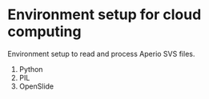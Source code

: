 <h1>Environment setup for cloud computing</h1>
<p>Environment setup to read and process Aperio SVS files.</p>
<ol>
  <li>Python</li>
  <li>PIL</li>
  <li>OpenSlide</li>
</ol>
